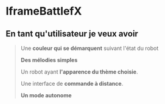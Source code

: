 # IframeBattlefX

## En tant qu'utilisateur je veux avoir

> Une **couleur qui se démarquent** suivant l'état du robot
>
> **Des mélodies simples**
>
> Un robot ayant **l'apparence du thème choisie**.
>
> Une interface de **commande à distance**.
>
> **Un mode autonome**